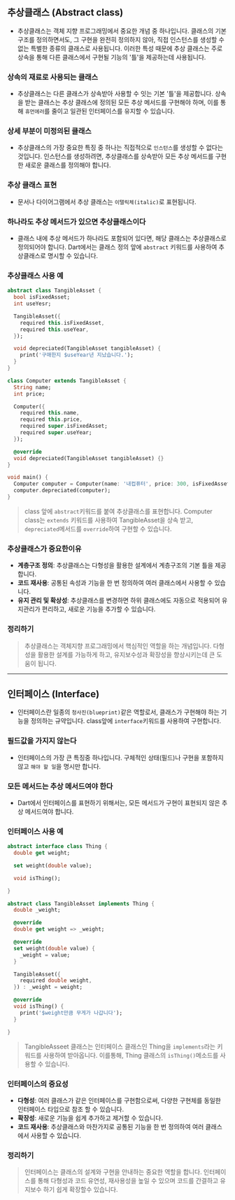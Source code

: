 ## 추상클래스 (Abstract class)
- 추상클래스는 객체 지향 프로그래밍에서 중요한 개념 중 하나입니다. 클래스의 기본 구조를 정의하면서도, 그 구현을 완전히 정의하지 않아, 직접 인스턴스를 생성할 수 없는 특별한 종류의 클래스로 사용됩니다. 이러한 특성 때문에 추상 클래스는 주로 상속을 통해 다른 클래스에서 구현될 기능의 '틀'을 제공하는데 사용됩니다.

### 상속의 재료로 사용되는 클래스
- 추상클래스는 다른 클래스가 상속받아 사용할 수 잇는 기본 '틀'을 제공합니다. 상속을 받는 클래스는 추상 클래스에 정의된 모든 추상 메서드를 구현해야 하며, 이를 통해 `휴먼에러`를 줄이고 일관된 인터페이스를 유지할 수 있습니다.

### 상세 부분이 미정의된 클래스
- 추상클래스의 가장 중요한 특징 중 하나는 직접적으로 `인스턴스`를 생성할 수 없다는 것입니다. 인스턴스를 생성하려면, 추상클래스를 상속받아 모든 추상 메서드를 구현한 새로운 클래스를 정의해야 합니다.

### 추상 클래스 표현
- 문서나 다이어그램에서 추상 클래스는 `이탤릭체(italic)`로 표현됩니다.

### 하나라도 추상 메서드가 있으면 추상클래스이다
- 클래스 내에 추상 메서드가 하나라도 포함되어 있다면, 해당 클래스는 추상클래스로 정의되어야 합니다. Dart에서는 클래스 정의 앞에 `abstract` 키워드를 사용하여 추상클래스로 명시할 수 있습니다.

### 추상클래스 사용 예
```dart
abstract class TangibleAsset {
  bool isFixedAsset;
  int useYesr;

  TangibleAsset({
    required this.isFixedAsset,
    required this.useYear,
  });

  void depreciated(TangibleAsset tangibleAsset) {
    print('구매한지 $useYear년 지났습니다.');
  }
}

class Computer extends TangibleAsset {
  String name;
  int price;

  Computer({
    required this.name,
    required this.price,
    required super.isFixedAsset;
    required super.useYear;
  });

  @override
  void depreciated(TangibleAsset tangibleAsset) {}
}

void main() {
  Computer computer = Computer(name: '내컵퓨터', price: 300, isFixedAsset: true, useYear: 10);
  computer.depreciated(computer);
}
```
>class 앞에 `abstract`키워드를 붙여 추상클래스를 표현합니다.
>Computer class는 `extends` 키워드를 사용하여 TangibleAsset을 상속 받고, `depreciated`메서드를 `override`하여 구현할 수 있습니다.


### 추상클래스가 중요한이유
- **계층구조 정의**: 추상클래스는 다형성을 활용한 설계에서 계층구조의 기본 틀을 제공합니다.
- **코드 재사용**: 공통된 속성과 기능을 한 번 정의하여 여러 클래스에서 사용할 수 있습니다.
- **유지 관리 및 확상성**: 추상클래스를 변경하면 하위 클래스에도 자동으로 적용되어 유지관리가 편리하고, 새로운 기능을 추가할 수 있습니다.

### 정리하기
>추상클래스는 객체지향 프로그래밍에서 핵심적인 역할을 하는 개념입니다. 다형성을 활용한 설계를 가능하게 하고, 유지보수성과 확장성을 향상시키는데 큰 도움이 됩니다.


---------------------------------------------------------------------------------------------------------------------------------------------------------

## 인터페이스 (Interface)
- 인터페이스란 일종의 `청사진(blueprint)`같은 역할로서, 클래스가 구현해야 하는 기능을 정의하는 규약입니다. class앞에 `interface`키워드를 사용하여 구현합니다.

### 필드값을 가지지 않는다
- 인터페이스의 가장 큰 특징중 하나입니다. 구체적인 상태(필드)나 구현을 포함하지 않고 `해야 할 일`을 명시만 합니다.

### 모든 메서드는 추상 메서드여야 한다
- Dart에서 인터페이스를 표현하기 위해서는, 모든 메서드가 구현이 표현되지 않은 추상 메서드여야 합니다.

### 인터페이스 사용 예
```dart
abstract interface class Thing {
  double get weight;

  set weight(double value);

  void isThing();

}

abstract class TangibleAsset implements Thing {
  double _weight;

  @override
  double get weight => _weight;

  @override
  set weight(double value) {
    _weight = value;
  }

  TangibleAsset({
    required double weight,
  }) : _weight = weight;

  @override
  void isThing() {
    print('$weight만큼 무게가 나갑니다');
  }

}

```
>TangibleAsseet 클래스는 인터페이스 클래스인 Thing을 `implements`라는 키워드를 사용하여 받아옵니다. 이를통해, Thing 클래스의 `isThing()`메소드를 사용할 수 있습니다.


### 인터페이스의 중요성
- **다형성**: 여러 클래스가 같은 인터페이스를 구현함으로써, 다양한 구현체를 동일한 인터페이스 타입으로 참조 할 수 있습니다.
- **확장성**: 새로운 기능을 쉽게 추가하고 제거할 수 있습니다.
- **코드 재사용**: 추상클래스와 마찬가지로 공통된 기능을 한 번 정의하여 여러 클래스에서 사용할 수 있습니다.

### 정리하기
>인터페이스는 클래스의 설계와 구현을 안내하는 중요한 역할을 합니다. 인터페이스를 통해 다형성과 코드 유연성, 재사용성을 높일 수 있으며 코드를 간결하고 유지보수 하기 쉽게 확장할수 있습니다.
